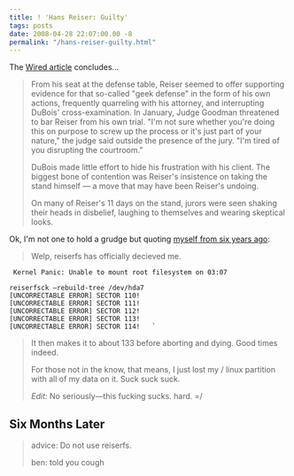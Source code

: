 ```yaml
---
title: ! 'Hans Reiser: Guilty'
tags: posts
date: 2008-04-28 22:07:00.00 -8
permalink: "/hans-reiser-guilty.html"
---
```

The [Wired article](http://blog.wired.com/27bstroke6/2008/04/reiser-guilty-o.html) concludes...


> From his seat at the defense table, Reiser seemed to offer supporting evidence for that so-called "geek defense" in the form of his own actions, frequently quarreling with his attorney, and interrupting DuBois' cross-examination. In January, Judge Goodman threatened to bar Reiser from his own trial. "I'm not sure whether you're doing this on purpose to screw up the process or it's just part of your nature," the judge said outside the presence of the jury. "I'm tired of you disrupting the courtroom."
>
> DuBois made little effort to hide his frustration with his client. The biggest bone of contention was Reiser's insistence on taking the stand himself — a move that may have been Reiser's undoing.
>
> On many of Reiser's 11 days on the stand, jurors were seen shaking their heads in disbelief, laughing to themselves and wearing skeptical looks.

Ok, I'm not one to hold a grudge but quoting [myself from six years ago](/reiserfs-has-officially-decieved-me.html):


> Welp, reiserfs has officially decieved me.
>
```shell
 Kernel Panic: Unable to mount root filesystem on 03:07

reiserfsck —rebuild-tree /dev/hda7
[UNCORRECTABLE ERROR] SECTOR 110!
[UNCORRECTABLE ERROR] SECTOR 111!
[UNCORRECTABLE ERROR] SECTOR 112!
[UNCORRECTABLE ERROR] SECTOR 113!
[UNCORRECTABLE ERROR] SECTOR 114!   `
```
>
> It then makes it to about 133 before aborting and dying. Good times indeed.
>
> For those not in the know, that means, I just lost my / linux partition with all of my data on it. Suck suck suck.
>
> *Edit:* No seriously—this fucking sucks. hard. =/

## Six Months Later

> advice: Do not use reiserfs.
>
> ben: told you cough